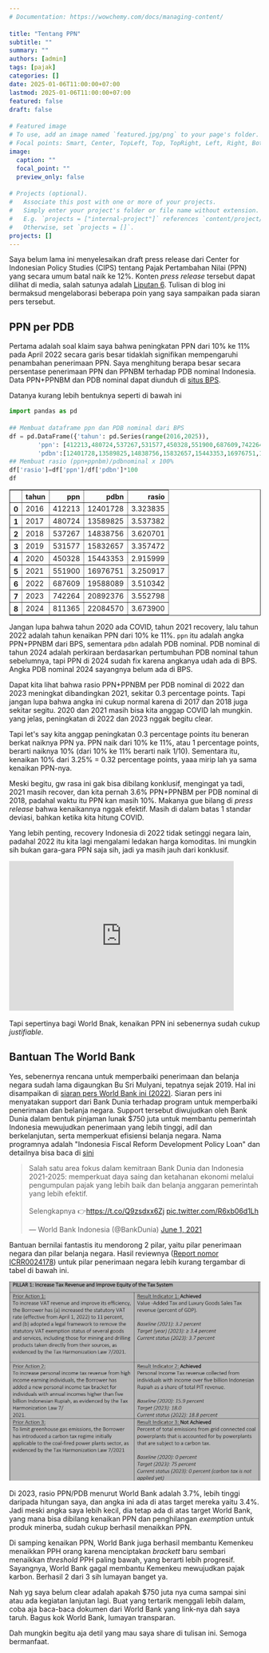 ```yaml
---
# Documentation: https://wowchemy.com/docs/managing-content/

title: "Tentang PPN"
subtitle: ""
summary: ""
authors: [admin] 
tags: [pajak]
categories: []
date: 2025-01-06T11:00:00+07:00
lastmod: 2025-01-06T11:00:00+07:00
featured: false
draft: false

# Featured image
# To use, add an image named `featured.jpg/png` to your page's folder.
# Focal points: Smart, Center, TopLeft, Top, TopRight, Left, Right, BottomLeft, Bottom, BottomRight.
image:
  caption: ""
  focal_point: ""
  preview_only: false

# Projects (optional).
#   Associate this post with one or more of your projects.
#   Simply enter your project's folder or file name without extension.
#   E.g. `projects = ["internal-project"]` references `content/project/deep-learning/index.md`.
#   Otherwise, set `projects = []`.
projects: []
---
```


Saya belum lama ini menyelesaikan draft press release dari Center for Indonesian Policy Studies (CIPS) tentang Pajak Pertambahan Nilai (PPN) yang secara umum batal naik ke 12%. Konten _press release_ tersebut dapat dilihat di media, salah satunya adalah [Liputan 6](https://www.liputan6.com/bisnis/read/5864084/dongkrak-penerimaan-negara-ekonom-usul-menambah-jumlah-pkp?page=2). Tulisan di blog ini bermaksud mengelaborasi beberapa poin yang saya sampaikan pada siaran pers tersebut.

## PPN per PDB

Pertama adalah soal klaim saya bahwa peningkatan PPN dari 10% ke 11% pada April 2022 secara garis besar tidaklah signifikan mempengaruhi penambahan penerimaan PPN. Saya menghitung berapa besar secara persentase penerimaan PPN dan PPNBM terhadap PDB nominal Indonesia. Data PPN+PPNBM dan PDB nominal dapat diunduh di [situs BPS](https://www.bps.go.id/id/statistics-table/2/MTA3MCMy/realisasi-pendapatan-negara--milyar-rupiah-.html).

Datanya kurang lebih bentuknya seperti di bawah ini


```python
import pandas as pd

## Membuat dataframe ppn dan PDB nominal dari BPS
df = pd.DataFrame({'tahun': pd.Series(range(2016,2025)),
        'ppn': [412213,480724,537267,531577,450328,551900,687609,742264,811365],
        'pdbn':[12401728,13589825,14838756,15832657,15443353,16976751,19588089,20892376,22084570]})
## Membuat rasio (ppn+ppnbm)/pdbnominal x 100%
df['rasio']=df['ppn']/df['pdbn']*100
df

```




<div>
<style scoped>
    .dataframe tbody tr th:only-of-type {
        vertical-align: middle;
    }

    .dataframe tbody tr th {
        vertical-align: top;
    }

    .dataframe thead th {
        text-align: right;
    }
</style>
<table border="1" class="dataframe">
  <thead>
    <tr style="text-align: right;">
      <th></th>
      <th>tahun</th>
      <th>ppn</th>
      <th>pdbn</th>
      <th>rasio</th>
    </tr>
  </thead>
  <tbody>
    <tr>
      <th>0</th>
      <td>2016</td>
      <td>412213</td>
      <td>12401728</td>
      <td>3.323835</td>
    </tr>
    <tr>
      <th>1</th>
      <td>2017</td>
      <td>480724</td>
      <td>13589825</td>
      <td>3.537382</td>
    </tr>
    <tr>
      <th>2</th>
      <td>2018</td>
      <td>537267</td>
      <td>14838756</td>
      <td>3.620701</td>
    </tr>
    <tr>
      <th>3</th>
      <td>2019</td>
      <td>531577</td>
      <td>15832657</td>
      <td>3.357472</td>
    </tr>
    <tr>
      <th>4</th>
      <td>2020</td>
      <td>450328</td>
      <td>15443353</td>
      <td>2.915999</td>
    </tr>
    <tr>
      <th>5</th>
      <td>2021</td>
      <td>551900</td>
      <td>16976751</td>
      <td>3.250917</td>
    </tr>
    <tr>
      <th>6</th>
      <td>2022</td>
      <td>687609</td>
      <td>19588089</td>
      <td>3.510342</td>
    </tr>
    <tr>
      <th>7</th>
      <td>2023</td>
      <td>742264</td>
      <td>20892376</td>
      <td>3.552798</td>
    </tr>
    <tr>
      <th>8</th>
      <td>2024</td>
      <td>811365</td>
      <td>22084570</td>
      <td>3.673900</td>
    </tr>
  </tbody>
</table>
</div>



Jangan lupa bahwa tahun 2020 ada COVID, tahun 2021 recovery, lalu tahun 2022 adalah tahun kenaikan PPN dari 10% ke 11%. `ppn` itu adalah angka PPN+PPNBM dari BPS, sementara `pdbn` adalah PDB nominal. PDB nominal di tahun 2024 adalah perkiraan berdasarkan pertumbuhan PDB nominal tahun sebelumnya, tapi PPN di 2024 sudah fix karena angkanya udah ada di BPS. Angka PDB nominal 2024 sayangnya belum ada di BPS.

Dapat kita lihat bahwa rasio PPN+PPNBM per PDB nominal di 2022 dan 2023 meningkat dibandingkan 2021, sekitar 0.3 percentage points. Tapi jangan lupa bahwa angka ini cukup normal karena di 2017 dan 2018 juga sekitar segitu. 2020 dan 2021 masih bisa kita anggap COVID lah mungkin. yang jelas, peningkatan di 2022 dan 2023 nggak begitu clear.

Tapi let's say kita anggap peningkatan 0.3 percentage points itu beneran berkat naiknya PPN ya. PPN naik dari 10% ke 11%, atau 1 percentage points, berarti naiknya 10% (dari 10% ke 11% berarti naik 1/10). Sementara itu, kenaikan 10% dari 3.25% = 0.32 percentage points, yaaa mirip lah ya sama kenaikan PPN-nya. 

Meski begitu, gw rasa ini gak bisa dibilang konklusif, mengingat ya tadi, 2021 masih recover, dan kita pernah 3.6% PPN+PPNBM per PDB nominal di 2018, padahal waktu itu PPN kan masih 10%. Makanya gue bilang di _press release_ bahwa kenaikannya nggak efektif. Masih di dalam batas 1 standar deviasi, bahkan ketika kita hitung COVID.

Yang lebih penting, recovery Indonesia di 2022 tidak setinggi negara lain, padahal 2022 itu kita lagi mengalami ledakan harga komoditas. Ini mungkin sih bukan gara-gara PPN saja sih, jadi ya masih jauh dari konklusif.

<iframe src="https://data.worldbank.org/share/widget?end=2023&indicators=NY.GDP.MKTP.KD.ZG&locations=ID-MY-PH-VN&start=2016" width='450' height='300' frameBorder='0' scrolling="no" ></iframe>

Tapi sepertinya bagi World Bnak, kenaikan PPN ini sebenernya sudah cukup _justifiable_.

## Bantuan The World Bank
Yes, sebenernya rencana untuk memperbaiki penerimaan dan belanja negara sudah lama digaungkan Bu Sri Mulyani, tepatnya sejak 2019. Hal ini disampaikan di [siaran pers World Bank ini (2022)](https://www.worldbank.org/en/news/press-release/2022/06/24/new-support-will-help-strengthen-indonesia-tax-system-improve-development-spending). Siaran pers ini menyatakan support dari Bank Dunia terhadap program untuk memperbaiki penerimaan dan belanja negara. Support tersebut diwujudkan oleh Bank Dunia dalam bentuk pinjaman lunak \$750 juta untuk membantu pemerintah Indonesia mewujudkan penerimaan yang lebih tinggi, adil dan berkelanjutan, serta memperkuat efisiensi belanja negara. Nama programnya adalah "Indonesia Fiscal Reform Development Policy Loan" dan detailnya bisa baca di [sini](https://projects.worldbank.org/en/projects-operations/project-detail/P177726)

<blockquote class="twitter-tweet"><p lang="in" dir="ltr">Salah satu area fokus dalam kemitraan Bank Dunia dan Indonesia 2021-2025: memperkuat daya saing dan ketahanan ekonomi melalui pengumpulan pajak yang lebih baik dan belanja anggaran pemerintah yang lebih efektif.<br><br>Selengkapnya 👉<a href="https://t.co/Q9zsdxx6Zj">https://t.co/Q9zsdxx6Zj</a> <a href="https://t.co/R6xb06d1Lh">pic.twitter.com/R6xb06d1Lh</a></p>&mdash; World Bank Indonesia (@BankDunia) <a href="https://twitter.com/BankDunia/status/1399614261291368452?ref_src=twsrc%5Etfw">June 1, 2021</a></blockquote> <script async src="https://platform.twitter.com/widgets.js" charset="utf-8"></script> 

Bantuan bernilai fantastis itu mendorong 2 pilar, yaitu pilar penerimaan negara dan pilar belanja negara. Hasil reviewnya ([Report nomor ICRR0024178](https://documents1.worldbank.org/curated/en/099063024233521168/pdf/BOSIB1d7b7faba0131a0c91c259cca12295.pdf)) untuk pilar penerimaan negara lebih kurang tergambar di tabel di bawah ini.

![Hasil program World Bank](image.png)

Di 2023, rasio PPN/PDB menurut World Bank adalah 3.7%, lebih tinggi daripada hitungan saya, dan angka ini ada di atas target mereka yaitu 3.4%. Jadi meski angka saya lebih kecil, dia tetap ada di atas target World Bank, yang mana bisa dibilang kenaikan PPN dan penghilangan _exemption_ untuk produk minerba, sudah cukup berhasil menaikkan PPN.

Di samping kenaikan PPN, World Bank juga berhasil membantu Kemenkeu menaikkan PPH orang karena menciptakan _brackett_ baru sembari menaikkan _threshold_ PPH paling bawah, yang berarti lebih progresif. Sayangnya, World Bank gagal membantu Kemenkeu mewujudkan pajak karbon. Berhasil 2 dari 3 sih lumayan banget ya.

Nah yg saya belum clear adalah apakah \$750 juta nya cuma sampai sini atau ada kegiatan lanjutan lagi. Buat yang tertarik menggali lebih dalam, coba aja baca-baca dokumen dari World Bank yang link-nya dah saya taruh. Bagus kok World Bank, lumayan transparan.

Dah mungkin begitu aja detil yang mau saya share di tulisan ini. Semoga bermanfaat.


